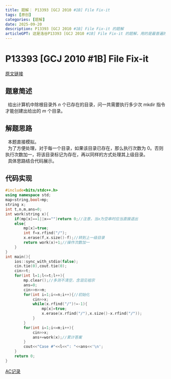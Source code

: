 ```yaml
---
title: 题解： P13393 [GCJ 2010 #1B] File Fix-it
tags: [原创]
categories: [题解]
date: 2025-09-20
description: P13393 [GCJ 2010 #1B] File Fix-it 的题解
articleGPT: 这是洛谷P13393 [GCJ 2010 #1B] File Fix-it 的题解，用的是最普遍的解法。
---
```

# P13393 [GCJ 2010 #1B] File Fix-it
[原文链接](https://www.luogu.com.cn/article/6740q8z1)
## 题意简述
&nbsp;&nbsp;给出计算机中除根目录外 $n$ 个已存在的目录，问一共需要执行多少次 mkdir 指令才能创建出给出的 $m$ 个目录。
## 解题思路
&nbsp;&nbsp;本题直接模拟。  
&nbsp;&nbsp;为了方便处理，对于每一个目录，如果该目录已存在，那么执行次数为 $0$。否则执行次数加一，将该目录标记为存在，再以同样的方式处理其上级目录。  
&nbsp;&nbsp;具体思路结合代码展示。
## 代码实现

```cpp
#include<bits/stdc++.h>
using namespace std;
map<string,bool>mp;
string x;
int t,n,m,ans=0;
int work(string x){
	if(mp[x]==1||x=="")return 0;//注意，当x为空串时应当直接退出
	else{
		mp[x]=true;
		int f=x.rfind("/");
		x.erase(f,x.size()-f);//转到上一级目录
		return work(x)+1;//操作次数加一
	}
}
int main(){
    ios::sync_with_stdio(false);
    cin.tie(0),cout.tie(0);
    cin>>t;
    for(int l=1;l<=t;l++){
        mp.clear();//多测不清空，含泪见祖宗
		ans=0;
		cin>>n>>m;
		for(int i=1;i<=n;i++){//初始化
			cin>>x;
			while(x.rfind("/")!=-1){
				mp[x]=true;
				x.erase(x.rfind("/"),x.size()-x.rfind("/"));
			}
		}
		for(int i=1;i<=m;i++){
			cin>>x;
			ans+=work(x);//累计答案
		}
		cout<<"Case #"<<l<<": "<<ans<<'\n';
	}
	return 0;
} 
```
[AC记录](https://www.luogu.com.cn/record/226812087)
